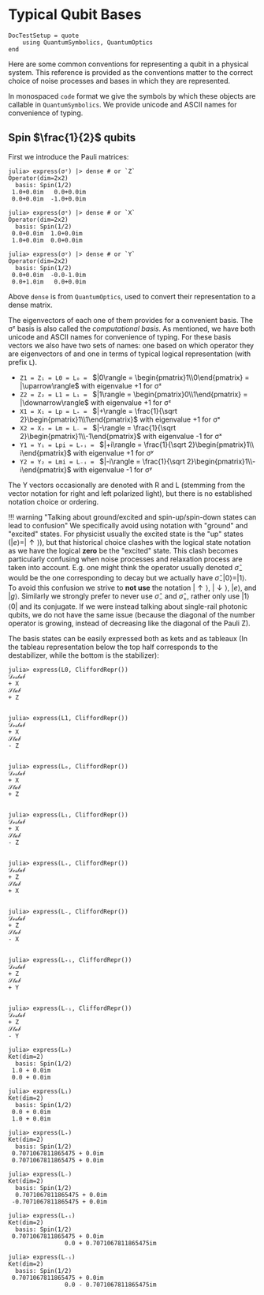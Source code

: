 # Typical Qubit Bases

```@meta
DocTestSetup = quote
    using QuantumSymbolics, QuantumOptics
end
```

Here are some common conventions for representing a qubit in a physical system. This reference is provided as the conventions matter to the correct choice of noise processes and bases in which they are represented.

In monospaced `code` format we give the symbols by which these objects are callable in `QuantumSymbolics`. We provide unicode and ASCII names for convenience of typing.

## Spin $\frac{1}{2}$ qubits

First we introduce the Pauli matrices:

```jldoctest
julia> express(σᶻ) |> dense # or `Z`
Operator(dim=2x2)
  basis: Spin(1/2)
 1.0+0.0im   0.0+0.0im
 0.0+0.0im  -1.0+0.0im

julia> express(σˣ) |> dense # or `X`
Operator(dim=2x2)
  basis: Spin(1/2)
 0.0+0.0im  1.0+0.0im
 1.0+0.0im  0.0+0.0im

julia> express(σʸ) |> dense # or `Y`
Operator(dim=2x2)
  basis: Spin(1/2)
 0.0+0.0im  -0.0-1.0im
 0.0+1.0im   0.0+0.0im
```

Above `dense` is from `QuantumOptics`, used to convert their representation to a dense matrix.

The eigenvectors of each one of them provides for a convenient basis. The σᶻ basis is also called the *computational basis*. As mentioned, we have both unicode and ASCII names for convenience of typing. For these basis vectors we also have two sets of names: one based on which operator they are eigenvectors of and one in terms of typical logical representation (with prefix `L`).

- `Z1 = Z₁ = L0 = L₀ = ` $|0\rangle = \begin{pmatrix}1\\0\end{pmatrix} = |\uparrow\rangle$ with eigenvalue +1 for σᶻ
- `Z2 = Z₂ = L1 = L₁ = ` $|1\rangle = \begin{pmatrix}0\\1\end{pmatrix} = |\downarrow\rangle$ with eigenvalue +1 for σᶻ
- `X1 = X₁ = Lp = L₊ = ` $|+\rangle = \frac{1}{\sqrt 2}\begin{pmatrix}1\\1\end{pmatrix}$ with eigenvalue +1 for σˣ
- `X2 = X₂ = Lm = L₋ = ` $|-\rangle = \frac{1}{\sqrt 2}\begin{pmatrix}1\\-1\end{pmatrix}$ with eigenvalue -1 for σˣ
- `Y1 = Y₁ = Lpi = L₊ᵢ = ` $|+i\rangle = \frac{1}{\sqrt 2}\begin{pmatrix}1\\ i\end{pmatrix}$ with eigenvalue +1 for σʸ
- `Y2 = Y₂ = Lmi = L₋ᵢ = ` $|-i\rangle = \frac{1}{\sqrt 2}\begin{pmatrix}1\\-i\end{pmatrix}$ with eigenvalue -1 for σʸ

The Y vectors occasionally are denoted with R and L (stemming from the vector notation for right and left polarized light), but there is no established notation choice or ordering.

!!! warning "Talking about ground/excited and spin-up/spin-down states can lead to confusion"
    We specifically avoid using notation with "ground" and "excited" states. For physicist usually the excited state is the "up" states ($|e\rangle=|\uparrow\rangle$), but that historical choice clashes with the logical state notation as we have the logical **zero** be the "excited" state. This clash becomes particularly confusing when noise processes and relaxation process are taken into account. E.g. one might think the operator usually denoted $\hat{\sigma}_-$ would be the one corresponding to decay but we actually have $\hat{\sigma}_-|0\rangle=|1\rangle$. To avoid this confusion we strive to **not use** the notation $|\uparrow\rangle$, $|\downarrow\rangle$, $|e\rangle$, and $|g\rangle$. Similarly we strongly prefer to never use $\hat{\sigma}_-$ and $\hat{\sigma}_+$, rather only use $|1\rangle \langle0|$ and its conjugate.
    If we were instead talking about single-rail photonic qubits, we do not have the same issue (because the diagonal of the number operator is growing, instead of decreasing like the diagonal of the Pauli Z).


The basis states can be easily expressed both as kets and as tableaux (In the tableau representation below the top half corresponds to the destabilizer, while the bottom is the stabilizer):

```jldoctest
julia> express(L0, CliffordRepr())
𝒟ℯ𝓈𝓉𝒶𝒷
+ X
𝒮𝓉𝒶𝒷
+ Z


julia> express(L1, CliffordRepr())
𝒟ℯ𝓈𝓉𝒶𝒷
+ X
𝒮𝓉𝒶𝒷
- Z


julia> express(L₀, CliffordRepr())
𝒟ℯ𝓈𝓉𝒶𝒷
+ X
𝒮𝓉𝒶𝒷
+ Z


julia> express(L₁, CliffordRepr())
𝒟ℯ𝓈𝓉𝒶𝒷
+ X
𝒮𝓉𝒶𝒷
- Z


julia> express(L₊, CliffordRepr())
𝒟ℯ𝓈𝓉𝒶𝒷
+ Z
𝒮𝓉𝒶𝒷
+ X


julia> express(L₋, CliffordRepr())
𝒟ℯ𝓈𝓉𝒶𝒷
+ Z
𝒮𝓉𝒶𝒷
- X


julia> express(L₊ᵢ, CliffordRepr())
𝒟ℯ𝓈𝓉𝒶𝒷
+ Z
𝒮𝓉𝒶𝒷
+ Y


julia> express(L₋ᵢ, CliffordRepr())
𝒟ℯ𝓈𝓉𝒶𝒷
+ Z
𝒮𝓉𝒶𝒷
- Y
```

```jldoctest
julia> express(L₀)
Ket(dim=2)
  basis: Spin(1/2)
 1.0 + 0.0im
 0.0 + 0.0im

julia> express(L₁)
Ket(dim=2)
  basis: Spin(1/2)
 0.0 + 0.0im
 1.0 + 0.0im

julia> express(L₊)
Ket(dim=2)
  basis: Spin(1/2)
 0.7071067811865475 + 0.0im
 0.7071067811865475 + 0.0im

julia> express(L₋)
Ket(dim=2)
  basis: Spin(1/2)
  0.7071067811865475 + 0.0im
 -0.7071067811865475 + 0.0im

julia> express(L₊ᵢ)
Ket(dim=2)
  basis: Spin(1/2)
 0.7071067811865475 + 0.0im
                0.0 + 0.7071067811865475im

julia> express(L₋ᵢ)
Ket(dim=2)
  basis: Spin(1/2)
 0.7071067811865475 + 0.0im
                0.0 - 0.7071067811865475im
```